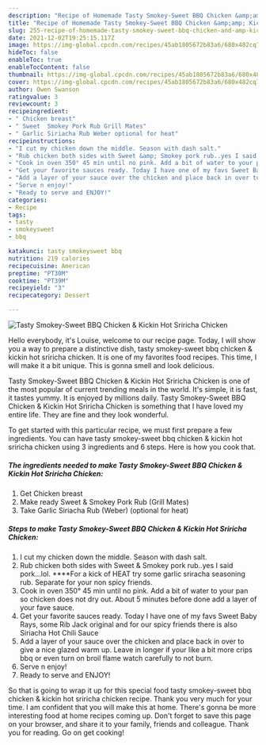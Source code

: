 ```yaml
---
description: "Recipe of Homemade Tasty Smokey-Sweet BBQ Chicken &amp;amp; Kickin Hot Sriricha Chicken"
title: "Recipe of Homemade Tasty Smokey-Sweet BBQ Chicken &amp;amp; Kickin Hot Sriricha Chicken"
slug: 255-recipe-of-homemade-tasty-smokey-sweet-bbq-chicken-and-amp-kickin-hot-sriricha-chicken
date: 2021-12-02T19:25:15.117Z
image: https://img-global.cpcdn.com/recipes/45ab1805672b83a6/680x482cq70/tasty-smokey-sweet-bbq-chicken-kickin-hot-sriricha-chicken-recipe-main-photo.jpg
hideToc: false
enableToc: true
enableTocContent: false
thumbnail: https://img-global.cpcdn.com/recipes/45ab1805672b83a6/680x482cq70/tasty-smokey-sweet-bbq-chicken-kickin-hot-sriricha-chicken-recipe-main-photo.jpg
cover: https://img-global.cpcdn.com/recipes/45ab1805672b83a6/680x482cq70/tasty-smokey-sweet-bbq-chicken-kickin-hot-sriricha-chicken-recipe-main-photo.jpg
author: Owen Swanson
ratingvalue: 3
reviewcount: 3
recipeingredient:
- " Chicken breast"
- " Sweet  Smokey Pork Rub Grill Mates"
- " Garlic Siriacha Rub Weber optional for heat"
recipeinstructions:
- "I cut my chicken down the middle. Season with dash salt."
- "Rub chicken both sides with Sweet &amp; Smokey pork rub..yes I said pork...lol. ****For a kick of HEAT try some garlic sriracha seasoning rub. Separate for your non spicy friends."
- "Cook in oven 350° 45 min until no pink. Add a bit of water to your pan so chicken does not dry out. About 5 minutes before done add a layer of your fave sauce."
- "Get your favorite sauces ready. Today I have one of my favs Sweet Baby Rays, some Rib Jack original and for our spicy friends there is also Siriacha Hot Chili Sauce"
- "Add a layer of your sauce over the chicken and place back in over to give a nice glazed warm up. Leave in longer if your like a bit more crips bbq or even turn on broil flame watch carefully to not burn."
- "Serve n enjoy!"
- "Ready to serve and ENJOY!"
categories:
- Recipe
tags:
- tasty
- smokeysweet
- bbq

katakunci: tasty smokeysweet bbq 
nutrition: 219 calories
recipecuisine: American
preptime: "PT30M"
cooktime: "PT39M"
recipeyield: "3"
recipecategory: Dessert

---
```



![Tasty Smokey-Sweet BBQ Chicken &amp; Kickin Hot Sriricha Chicken](https://img-global.cpcdn.com/recipes/45ab1805672b83a6/680x482cq70/tasty-smokey-sweet-bbq-chicken-kickin-hot-sriricha-chicken-recipe-main-photo.jpg)

Hello everybody, it's Louise, welcome to our recipe page. Today, I will show you a way to prepare a distinctive dish, tasty smokey-sweet bbq chicken &amp; kickin hot sriricha chicken. It is one of my favorites food recipes. This time, I will make it a bit unique. This is gonna smell and look delicious.



Tasty Smokey-Sweet BBQ Chicken &amp; Kickin Hot Sriricha Chicken is one of the most popular of current trending meals in the world. It's simple, it is fast, it tastes yummy. It is enjoyed by millions daily. Tasty Smokey-Sweet BBQ Chicken &amp; Kickin Hot Sriricha Chicken is something that I have loved my entire life. They are fine and they look wonderful.


To get started with this particular recipe, we must first prepare a few ingredients. You can have tasty smokey-sweet bbq chicken &amp; kickin hot sriricha chicken using 3 ingredients and 6 steps. Here is how you cook that.

<!--inarticleads1-->

##### The ingredients needed to make Tasty Smokey-Sweet BBQ Chicken &amp; Kickin Hot Sriricha Chicken:

1. Get  Chicken breast
1. Make ready  Sweet &amp; Smokey Pork Rub (Grill Mates)
1. Take  Garlic Siriacha Rub (Weber) (optional for heat)




<!--inarticleads2-->

##### Steps to make Tasty Smokey-Sweet BBQ Chicken &amp; Kickin Hot Sriricha Chicken:

1. I cut my chicken down the middle. Season with dash salt.
1. Rub chicken both sides with Sweet &amp; Smokey pork rub..yes I said pork...lol. ****For a kick of HEAT try some garlic sriracha seasoning rub. Separate for your non spicy friends.
1. Cook in oven 350° 45 min until no pink. Add a bit of water to your pan so chicken does not dry out. About 5 minutes before done add a layer of your fave sauce.
1. Get your favorite sauces ready. Today I have one of my favs Sweet Baby Rays, some Rib Jack original and for our spicy friends there is also Siriacha Hot Chili Sauce
1. Add a layer of your sauce over the chicken and place back in over to give a nice glazed warm up. Leave in longer if your like a bit more crips bbq or even turn on broil flame watch carefully to not burn.
1. Serve n enjoy!
1. Ready to serve and ENJOY!



So that is going to wrap it up for this special food tasty smokey-sweet bbq chicken &amp; kickin hot sriricha chicken recipe. Thank you very much for your time. I am confident that you will make this at home. There's gonna be more interesting food at home recipes coming up. Don't forget to save this page on your browser, and share it to your family, friends and colleague. Thank you for reading. Go on get cooking!

